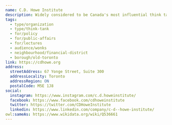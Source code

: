 ```yaml
---
name: C.D. Howe Institute
description: Widely considered to be Canada's most influential think tank, the C.D. Howe Institute is a source of trusted policy intelligence, distinguished by research that is nonpartisan, evidence-based and subject to definitive expert review. The Institute's mission is to raise Canadians' living standards by fostering economically sound public policies.
tags:
  - type/organization
  - type/think-tank
  - for/policy
  - for/public-affairs
  - for/lectures
  - audience/wonks
  - neighbourhood/financial-district
  - borough/old-toronto
link: https://cdhowe.org
address:
  streetAddress: 67 Yonge Street, Suite 300
  addressLocality: Toronto
  addressRegion: ON
  postalCode: M5E 1J8
social:
  instagram: https://www.instagram.com/c.d.howeinstitute/
  facebook: https://www.facebook.com/cdhoweinstitute
  twitter: https://twitter.com/CDHoweInstitute
  linkedin: https://www.linkedin.com/company/c-d--howe-institute/
owl:sameAs: https://www.wikidata.org/wiki/Q536661
---
```

